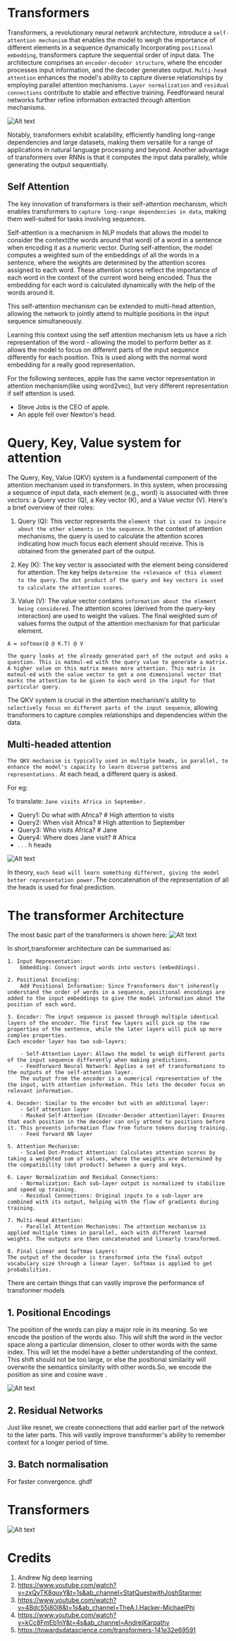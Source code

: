 # Transformers
Transformers, a revolutionary neural network architecture, introduce a `self-attention mechanism` that enables the model to weigh the importance of different elements in a sequence dynamically Incorporating `positional embedding`, transformers capture the sequential order of input data. The architecture comprises an `encoder-decoder structure`, where the encoder processes input information, and the decoder generates output. `Multi-head attention` enhances the model's ability to capture diverse relationships by employing parallel attention mechanisms. `Layer normalization` and `residual connections` contribute to stable and effective training. Feedforward neural networks further refine information extracted through attention mechanisms. 

![Alt text](BHzGVskWGS_3jEcYYi6miQ.png)

Notably, transformers exhibit scalability, efficiently handling long-range dependencies and large datasets, making them versatile for a range of applications in natural language processing and beyond. Another advantage of transformers over RNNs is that it computes the input data parallely, while generating the output sequentially. 

## Self Attention
The key innovation of transformers is their self-attention mechanism, which enables transformers to `capture long-range dependencies in data`, making them well-suited for tasks involving sequences.

Self-attention is a mechanism in NLP models that allows the model to consider the context(the words around that word) of a word in a sentence when encoding it as a numeric vector. During self-attention, the model computes a weighted sum of the embeddings of all the words in a sentence, where the weights are determined by the attention scores assigned to each word. These attention scores reflect the importance of each word in the context of the current word being encoded. Thus the embedding for each word is calculated dynamically with the help of the words around it.

This self-attention mechanism can be extended to multi-head attention, allowing the network to jointly attend to multiple positions in the input sequence simultaneously. 

Learning this context using the self attention mechanism lets us have a rich representation of the word - allowing the model to perform better as it allows the model to focus on different parts of the input sequence differently for each position. This is used along with the normal word embedding for a really good representation.

For the following senteces, apple has the same vector representation in attention mechanism(like using word2vec), but very different representation if self attention is used.
 - Steve Jobs is the CEO of apple.
 - An apple fell over Newton's head.


# Query, Key, Value system for attention
The Query, Key, Value (QKV) system is a fundamental component of the attention mechanism used in transformers. In this system, when processing a sequence of input data, each element (e.g., word) is associated with three vectors: a Query vector (Q), a Key vector (K), and a Value vector (V). Here's a brief overview of their roles:

1. Query (Q): This vector represents the `element that is used to inquire about the other elements in the sequence`. In the context of attention mechanisms, the query is used to calculate the attention scores indicating how much focus each element should receive. This is obtained from the generated part of the output.
   
2. Key (K): The key vector is associated with the element being considered for attention. The key helps `determine the relevance of this element to the query`. `The dot product of the query and key vectors is used to calculate the attention scores`.

3. Value (V): The value vector contains `information about the element being considered`. The attention scores (derived from the query-key interaction) are used to weight the values. The final weighted sum of values forms the output of the attention mechanism for that particular element.
   
``` A = softmax(Q @ K.T) @ V ```

    The query looks at the already generated part of the output and asks a question. This is matmul-ed with the query value to generate a matrix. A higher value on this matrix means more attention. This matrix is matmul-ed with the value vector to get a one dimensional vector that marks the attention to be given to each word in the input for that particular query.

The QKV system is crucial in the attention mechanism's ability to `selectively focus on different parts of the input sequence`, allowing transformers to capture complex relationships and dependencies within the data. 

## Multi-headed attention
`The QKV mechanism is typically used in multiple heads, in parallel, to enhance the model's capacity to learn diverse patterns and representations.`
At each head, a different query is asked. 

For eg: 

To translate: `Jane visits Africa in September.`
- Query1: Do what with Africa?  # High attention to visits
- Query2: When visit Africa?  # High attention to September
- Query3: Who visits Africa?  # Jane
- Query4: Where does Jane visit?  # Africa
- . . . h heads
  
![Alt text](<Screenshot from 2023-11-08 21-14-51.png>)

In theory, `each head will learn something different, giving the model better representation power.`The concatenation of the representation of all the heads is used for final prediction.

# The transformer Architecture
The most basic part of the transformers is shown here:
![Alt text](<Screenshot from 2023-11-08 21-23-09.png>)

In short,transformer architecture can be summarised as:

    1. Input Representation:
        Embedding: Convert input words into vectors (embeddings).

    2. Positional Encoding:
        Add Positional Information: Since Transformers don't inherently understand the order of words in a sequence, positional encodings are added to the input embeddings to give the model information about the position of each word.

    3. Encoder: The input sequence is passed through multiple identical layers of the encoder. The first few layers will pick up the raw properties of the sentence, while the later layers will pick up more complex properties. 
    Each encoder layer has two sub-layers:

        - Self-Attention Layer: Allows the model to weigh different parts of the input sequence differently when making predictions.
        - Feedforward Neural Network: Applies a set of transformations to the outputs of the self-attention layer.
        The output from the encoder is a numerical representation of the the input, with attention information. This lets the decoder focus on relevant information. 

    4. Decoder: Similar to the encoder but with an additional layer:
        - Self attention layer        - 
        - Masked Self-Attention (Encoder-Decoder attention)layer: Ensures that each position in the decoder can only attend to positions before it. This prevents information flow from future tokens during training.
        - Feed forward NN layer
    
    5. Attention Mechanism:
        - Scaled Dot-Product Attention: Calculates attention scores by taking a weighted sum of values, where the weights are determined by the compatibility (dot product) between a query and keys.

    6. Layer Normalization and Residual Connections:
        - Normalization: Each sub-layer output is normalized to stabilize and speed up training.
        - Residual Connections: Original inputs to a sub-layer are combined with its output, helping with the flow of gradients during training.

    7. Multi-Head Attention:
        - Parallel Attention Mechanisms: The attention mechanism is applied multiple times in parallel, each with different learned weights. The outputs are then concatenated and linearly transformed.
    
    8. Final Linear and Softmax Layers:
    The output of the decoder is transformed into the final output vocabulary size through a linear layer. Softmax is applied to get probabilities.


There are certain things that can vastly improve the performance of transformer models

## 1. Positional Encodings
The position of the words can play a major role in its meaning. So we encode the postion of the words also. This will shift the word in the vector space along a particular dimension, closer to other words with the same index. This will let the model have a better understanding of the context. This shift should not be too large, or else the positional similarity will overwrite the semantics similarity with other words.So, we encode the position as sine and cosine wave .

![Alt text](<Screenshot from 2023-11-08 21-33-22.png>)

## 2. Residual Networks
Just like resnet, we create connections that add earlier part of the network to the later parts. This will vastly improve transformer's ability to remember context for a longer period of time.

## 3. Batch normalisation
For faster convergence.
ghdf
# Transformers
![Alt text](<Screenshot from 2023-11-08 21-38-39.png>)

# Credits
1. Andrew Ng deep learning
2. https://www.youtube.com/watch?v=zxQyTK8quyY&t=1s&ab_channel=StatQuestwithJoshStarmer
3. https://www.youtube.com/watch?v=4Bdc55j80l8&t=1s&ab_channel=TheA.I.Hacker-MichaelPhi
4. https://www.youtube.com/watch?v=kCc8FmEb1nY&t=4s&ab_channel=AndrejKarpathy
5. https://towardsdatascience.com/transformers-141e32e69591  